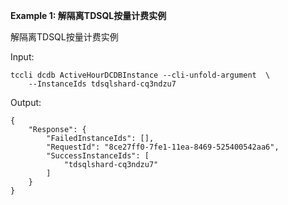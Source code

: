 **Example 1: 解隔离TDSQL按量计费实例**

解隔离TDSQL按量计费实例

Input: 

```
tccli dcdb ActiveHourDCDBInstance --cli-unfold-argument  \
    --InstanceIds tdsqlshard-cq3ndzu7
```

Output: 
```
{
    "Response": {
        "FailedInstanceIds": [],
        "RequestId": "8ce27ff0-7fe1-11ea-8469-525400542aa6",
        "SuccessInstanceIds": [
            "tdsqlshard-cq3ndzu7"
        ]
    }
}
```


